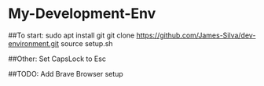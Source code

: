 # My-Development-Env

##To start:
sudo apt install git
git clone https://github.com/James-Silva/dev-environment.git
source setup.sh

##Other:
Set CapsLock to Esc

##TODO:
Add Brave Browser setup
